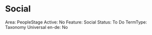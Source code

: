 # Social

Area: PeopleStage
Active: No
Feature: Social
Status: To Do
TermType: Taxonomy
Universal en-de: No